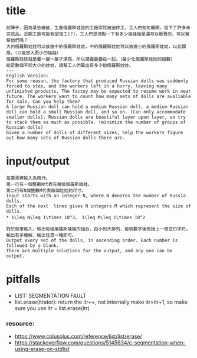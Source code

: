 # title   
    前陣子，因為某些緣故，生產俄羅斯娃娃的工廠突然被迫停工，工人們匆匆離開，留下了許多未完成品。近期工廠可能有望復工(?)，工人們想清點一下有多少組娃娃是還可以販賣的，可以幫幫他們嗎？
    大的俄羅斯娃娃可以放進中的俄羅斯娃娃，中的俄羅斯娃娃可以放進小的俄羅斯娃娃，以此類推。（只能放入更小的娃娃）
    俄羅斯娃娃就是要一層一層才漂亮，所以請盡量疊在一起。（最少化俄羅斯娃娃的組數）
    給定數個不同大小的娃娃，請幫工人們算出有多少組俄羅斯娃娃。
    ---
    English Version:
    For some reason, the factory that produced Russian dolls was suddenly forced to stop, and the workers left in a hurry, leaving many unfinished products. The factoy may be expected to resume work in near future. The workers want to count how many sets of dolls are avaliable for sale. Can you help them?
    A large Russian doll can hold a medium Russian doll, a medium Russian doll can hold a small Russian doll, and so on. (Can only accommodate smaller dolls). Russian dolls are beautiful layer upon layer, so try to stack them as much as possible. (minimize the number of groups of Russian dolls)
    Given a number of dolls of different sizes, help the workers figure out how many sets of Russian dolls there are.

# input/output
    每筆測資輸入為兩行。
    第一行有一個整數N代表有幾個俄羅斯娃娃。
    第二行有N個整數M代表每個娃娃的尺寸。
    Input starts with an integer N, where N denotes the number of Russia dolls.
    Each of the next  lines gives N integers M which represent the size of dolls.
    * 1\leq N\leq 1\times 10^3， 1\leq M\leq 1\times 10^2
    --- 
    對於每筆輸入，輸出每組俄羅斯娃娃的組合，由小到大排列，每個數字後面接上一個空白字符。
    輸出有多種解，輸出任意一種即可。
    Output every set of the dolls, in ascending order. Each number is followed by a blank.
    There are multiple solutions for the output, and any one can be output.

# pitfalls
- LIST: SEGMENTATION FAULT
- list.erase(itrator): return the itr++, not internally make itr=itr+1, so make sure you use itr = list.erase(itr)

### resource:
- https://www.cplusplus.com/reference/list/list/erase/
- https://stackoverflow.com/questions/5145634/c-segmentation-when-using-erase-on-stdlist